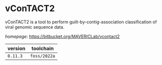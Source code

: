 # vConTACT2

vConTACT2 is a tool to perform guilt-by-contig-association classification of  viral genomic sequence data.

*homepage*: <https://bitbucket.org/MAVERICLab/vcontact2>

version | toolchain
--------|----------
``0.11.3`` | ``foss/2022a``
